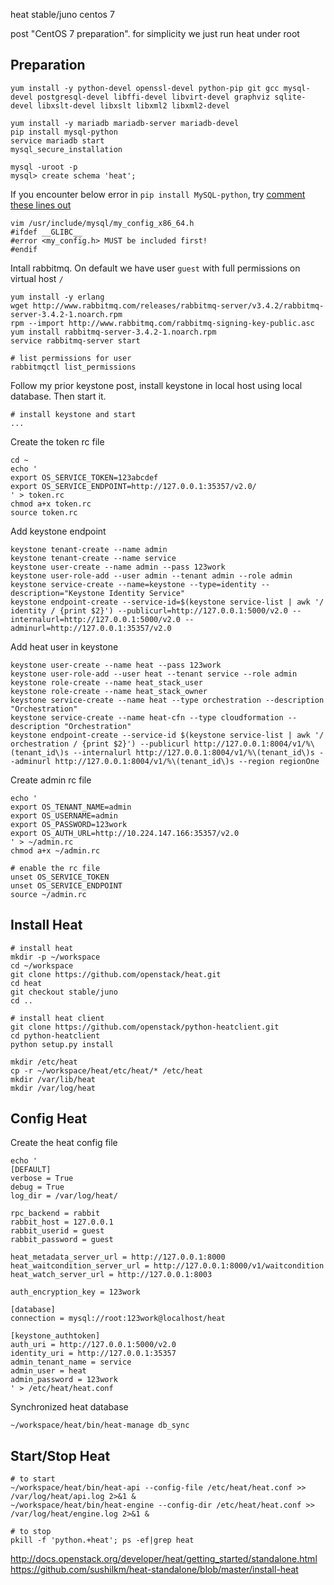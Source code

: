 heat stable/juno
centos 7

post "CentOS 7 preparation". for simplicity we just run heat under root

## Preparation

```
yum install -y python-devel openssl-devel python-pip git gcc mysql-devel postgresql-devel libffi-devel libvirt-devel graphviz sqlite-devel libxslt-devel libxslt libxml2 libxml2-devel
```

```
yum install -y mariadb mariadb-server mariadb-devel
pip install mysql-python
service mariadb start
mysql_secure_installation

mysql -uroot -p
mysql> create schema 'heat';
```

If you encounter below error in `pip install MySQL-python`, try [comment these lines out](https://mariadb.atlassian.net/browse/MDEV-6862)

```
vim /usr/include/mysql/my_config_x86_64.h
#ifdef __GLIBC__
#error <my_config.h> MUST be included first!
#endif
```

Intall rabbitmq. On default we have user `guest` with full permissions on virtual host `/`

```
yum install -y erlang
wget http://www.rabbitmq.com/releases/rabbitmq-server/v3.4.2/rabbitmq-server-3.4.2-1.noarch.rpm
rpm --import http://www.rabbitmq.com/rabbitmq-signing-key-public.asc
yum install rabbitmq-server-3.4.2-1.noarch.rpm 
service rabbitmq-server start

# list permissions for user
rabbitmqctl list_permissions
```

Follow my prior keystone post, install keystone in local host using local database. Then start it.

```
# install keystone and start
...
```

Create the token rc file

```
cd ~
echo '
export OS_SERVICE_TOKEN=123abcdef
export OS_SERVICE_ENDPOINT=http://127.0.0.1:35357/v2.0/
' > token.rc
chmod a+x token.rc
source token.rc
```

Add keystone endpoint

```
keystone tenant-create --name admin
keystone tenant-create --name service
keystone user-create --name admin --pass 123work
keystone user-role-add --user admin --tenant admin --role admin
keystone service-create --name=keystone --type=identity --description="Keystone Identity Service"
keystone endpoint-create --service-id=$(keystone service-list | awk '/ identity / {print $2}') --publicurl=http://127.0.0.1:5000/v2.0 --internalurl=http://127.0.0.1:5000/v2.0 --adminurl=http://127.0.0.1:35357/v2.0
```

Add heat user in keystone

```
keystone user-create --name heat --pass 123work
keystone user-role-add --user heat --tenant service --role admin
keystone role-create --name heat_stack_user
keystone role-create --name heat_stack_owner
keystone service-create --name heat --type orchestration --description "Orchestration"
keystone service-create --name heat-cfn --type cloudformation --description "Orchestration"
keystone endpoint-create --service-id $(keystone service-list | awk '/ orchestration / {print $2}') --publicurl http://127.0.0.1:8004/v1/%\(tenant_id\)s --internalurl http://127.0.0.1:8004/v1/%\(tenant_id\)s --adminurl http://127.0.0.1:8004/v1/%\(tenant_id\)s --region regionOne
```

Create admin rc file

```
echo '
export OS_TENANT_NAME=admin
export OS_USERNAME=admin
export OS_PASSWORD=123work
export OS_AUTH_URL=http://10.224.147.166:35357/v2.0
' > ~/admin.rc
chmod a+x ~/admin.rc

# enable the rc file
unset OS_SERVICE_TOKEN
unset OS_SERVICE_ENDPOINT
source ~/admin.rc
```

## Install Heat

```
# install heat
mkdir -p ~/workspace
cd ~/workspace
git clone https://github.com/openstack/heat.git
cd heat
git checkout stable/juno
cd ..

# install heat client
git clone https://github.com/openstack/python-heatclient.git
cd python-heatclient
python setup.py install
```

```
mkdir /etc/heat
cp -r ~/workspace/heat/etc/heat/* /etc/heat
mkdir /var/lib/heat
mkdir /var/log/heat
```

## Config Heat

Create the heat config file

```
echo '
[DEFAULT]
verbose = True
debug = True
log_dir = /var/log/heat/

rpc_backend = rabbit
rabbit_host = 127.0.0.1
rabbit_userid = guest
rabbit_password = guest

heat_metadata_server_url = http://127.0.0.1:8000
heat_waitcondition_server_url = http://127.0.0.1:8000/v1/waitcondition
heat_watch_server_url = http://127.0.0.1:8003

auth_encryption_key = 123work

[database]
connection = mysql://root:123work@localhost/heat

[keystone_authtoken]
auth_uri = http://127.0.0.1:5000/v2.0
identity_uri = http://127.0.0.1:35357
admin_tenant_name = service
admin_user = heat
admin_password = 123work
' > /etc/heat/heat.conf
```

Synchronized heat database

```
~/workspace/heat/bin/heat-manage db_sync
```

## Start/Stop Heat

```
# to start
~/workspace/heat/bin/heat-api --config-file /etc/heat/heat.conf >> /var/log/heat/api.log 2>&1 &
~/workspace/heat/bin/heat-engine --config-dir /etc/heat/heat.conf >> /var/log/heat/engine.log 2>&1 &

# to stop
pkill -f 'python.+heat'; ps -ef|grep heat
```

http://docs.openstack.org/developer/heat/getting_started/standalone.html
https://github.com/sushilkm/heat-standalone/blob/master/install-heat


